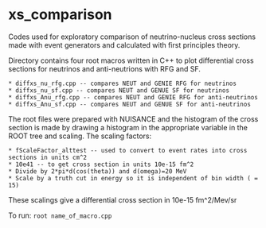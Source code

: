 # xs_comparison
Codes used for exploratory comparison of neutrino-nucleus cross sections made with event generators and calculated with first principles theory.

Directory contains four root macros written in C++ to plot differential cross sections for neutrinos and anti-neutrions with RFG and SF. 
	
	* diffxs_nu_rfg.cpp -- compares NEUT and GENIE RFG for neutrinos
	* diffxs_nu_sf.cpp -- compares NEUT and GENUE SF for neutrinos
	* diffxs_Anu_rfg.cpp -- compares NEUT and GENIE RFG for anti-neutrinos
	* diffxs_Anu_sf.cpp -- compares NEUT and GENUE SF for anti-neutrinos

The root files were prepared with NUISANCE and the histogram of the cross section is made by drawing a histogram in the appropriate variable in the ROOT tree and scaling. The scaling factors:

	* fScaleFactor_alttest -- used to convert to event rates into cross sections in units cm^2
	* 10e41 -- to get cross section in units 10e-15 fm^2
	* Divide by 2*pi*d(cos(theta)) and d(omega)=20 MeV
	* Scale by a truth cut in energy so it is independent of bin width ( = 15)

These scalings give a differential cross section in 10e-15 fm^2/Mev/sr

To run:
	`root name_of_macro.cpp`

